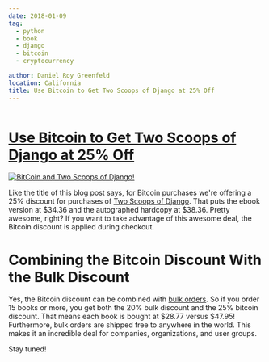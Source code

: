 ```yaml
---
date: 2018-01-09
tag:
  - python
  - book
  - django
  - bitcoin
  - cryptocurrency

author: Daniel Roy Greenfeld
location: California
title: Use Bitcoin to Get Two Scoops of Django at 25% Off
---
```


<div class="twelve wide column">
  <h1 class="ui block header">
    <div class="content">
      <a href="/25-percent-bitcoin-sale-two-scoops-of-django "
        >Use Bitcoin to Get Two Scoops of Django at 25% Off</a
      >
    </div>
  </h1>
  <p>
    <a
      href="https://www.pydanny.com/25-percent-bitcoin-sale-two-scoops-of-django "
      target="_blank"
      ><img
        alt="BitCoin and Two Scoops of Django!"
        src="https://raw.githubusercontent.com/pydanny/pydanny.github.com/master/static/bitcointsd111.png"
    /></a>
  </p>
  <p>
    Like the title of this blog post says, for Bitcoin purchases we're offering
    a 25% discount for purchases of
    <a
      href="https://www.twoscoopspress.com/products/two-scoops-of-django-1-11"
      target="_blank"
      >Two Scoops of Django</a
    >. That puts the ebook version at $34.36 and the autographed hardcopy at
    $38.36. Pretty awesome, right? If you want to take advantage of this awesome
    deal, the Bitcoin discount is applied during checkout.
  </p>
  <h1 id="combining-the-bitcoin-discount-with-the-bulk-discount">
    Combining the Bitcoin Discount With the Bulk Discount
  </h1>
  <p>
    Yes, the Bitcoin discount can be combined with
    <a
      href="https://www.twoscoopspress.com/products/two-scoops-of-django-1-11?variant=42846677327"
      target="_blank"
      >bulk orders</a
    >. So if you order 15 books or more, you get both the 20% bulk discount and
    the 25% bitcoin discount. That means each book is bought at $28.77 versus
    $47.95! Furthermore, bulk orders are shipped free to anywhere in the world.
    This makes it an incredible deal for companies, organizations, and user
    groups.
  </p>
  <p>Stay tuned!</p>
  </div>

